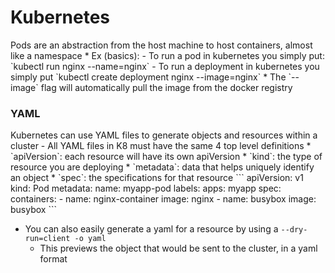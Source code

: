 <h1>Kubernetes</h1>
Pods are an abstraction from the host machine to host containers, almost like a namespace
* Ex (basics): 
  - To run a pod in kubernetes you simply put: `kubectl run nginx --name=nginx`
  - To run a deployment in kubernetes you simply put `kubectl create deployment nginx --image=nginx`
    * The `--image` flag will automatically pull the image from the docker registry
<h3>YAML</h3>
Kubernetes can use YAML files to generate objects and resources within a cluster
- All YAML files in K8 must have the same 4 top level definitions
  * `apiVersion`: each resource will have its own apiVersion
  * `kind`: the type of resource you are deploying
  * `metadata`: data that helps uniquely identify an object
  * `spec`: the specifications for that resource
```
apiVersion: v1
kind: Pod
metadata: <dictionary: contains multiple values>
  name: myapp-pod
  labels: <dictionary within a dictionary>
    apps: myapp
spec:
  containers: <array, since it can define multiple containers>
  - name: nginx-container <the -, defines it is an object in this array>
    image: nginx
  - name: busybox
    image: busybox
```

  * You can also easily generate a yaml for a resource by using a `--dry-run=client -o yaml`
    - This previews the object that would be sent to the cluster, in a yaml format
